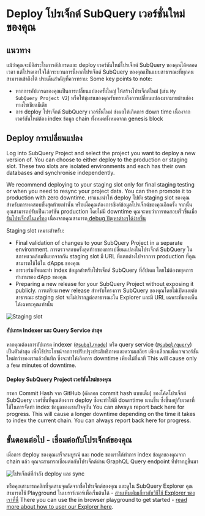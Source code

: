 # Deploy โปรเจ็กต์ SubQuery เวอร์ชั่นใหม่ของคุณ

## แนวทาง

แม้ว่าคุณจะมีอิสระในการอัปเกรดและ deploy เวอร์ชันใหม่โปรเจ็กต์ SubQuery ของคุณได้ตลอดเวลา แต่โปรดเอาใจใส่กระบวนการนี้หากโปรเจ็กต์ SubQuery ของคุณเป็นแบบสาธารณะที่ทุกคนสามารถเข้าถึงได้ ประเด็นสำคัญที่ควรทราบ: Some key points to note:
- หากการอัปเกรดของคุณเป็นการเปลี่ยนแปลงครั้งใหญ่ ให้สร้างโปรเจ็กต์ใหม่ (เช่น `My SubQuery Project V2`) หรือให้ชุมชนของคุณรับทราบถึงการเปลี่ยนแปลงมากมายผ่านช่องทางโซเชียลมีเดีย
- การ deploy โปรเจ็กต์ SubQuery เวอร์ชั่นใหม่ ส่งผลให้เกิดการ down time เนื่องจากเวอร์ชันใหม่ต้อง index ข้อมูล chain ทั้งหมดทั้งหมดจาก genesis block

## Deploy การเปลี่ยนแปลง

Log into SubQuery Project and select the project you want to deploy a new version of. You can choose to either deploy to the production or staging slot. These two slots are isolated environments and each has their own databases and synchronise independently.

We recommend deploying to your staging slot only for final staging testing or when you need to resync your project data. You can then promote it to production with zero downtime. เราแนะนำให้ deploy ไปยัง staging slot ของคุณสำหรับการทดสอบขั้นสุดท้ายเท่านั้น หรือเมื่อคุณต้องการซิงค์ข้อมูลโปรเจ็กต์ของคุณอีกครั้ง จากนั้นคุณสามารถปรับเป็นเวอร์ชัน production โดยไม่มี downtime คุณจะพบว่าการทดสอบเร็วขึ้นเมื่อ [รันโปรเจ็กต์ในเครื่อง](../run/run.md) เนื่องจากคุณสามารถ[ debug ปัญหาต่างๆได้ง่ายขึ้น](../tutorials_examples/debug-projects.md)

Staging slot เหมาะสำหรับ:
* Final validation of changes to your SubQuery Project in a separate environment. การตรวจสอบครั้งสุดท้ายของการเปลี่ยนแปลงในโปรเจ็กต์ SubQuery ในสภาพแวดล้อมที่แยกจากกัน staging slot มี URL ที่แตกต่างไปจากการ production ที่คุณสามารถใช้ได้ใน dApps ของคุณ
* การวอร์มอัพและทำ index ข้อมูลสำหรับโปรเจ็กต์ SubQuery ที่อัปเดต โดยไม่ต้องหยุดการทำงานของ dApp ของคุณ
* Preparing a new release for your SubQuery Project without exposing it publicly. การเตรียม new release สำหรับโครงการ SubQuery ของคุณโดยไม่เปิดเผยต่อสาธารณะ staging slot จะไม่ปรากฏต่อสาธารณะใน Explorer และมี URL เฉพาะที่มองเห็นได้เฉพาะคุณเท่านั้น

![Staging slot](/assets/img/staging_slot.png)

#### อัปเกรด Indexer และ Query Service ล่าสุด

หากคุณต้องการอัปเกรด indexer ([`@subql/node`](https://www.npmjs.com/package/@subql/node)) หรือ query service ([`@subql/query`](https://www.npmjs.com/package/@subql/query)) เป็นตัวล่าสุด เพื่อใช้ประโยชน์จากการปรับปรุงประสิทธิภาพและความเสถียร เพียงเลือกแพ็คเกจเวอร์ชันใหม่กว่าของเราแล้วบันทึก ซึ่งจะทำให้เกิดการ downtime เพียงไม่กี่นาที This will cause only a few minutes of downtime.

#### Deploy SubQuery Project เวอร์ชันใหม่ของคุณ

กรอก Commit Hash จาก GitHub (คัดลอก commit hash แบบเต็ม) ของโค้ดโปรเจ็กต์ SubQuery เวอร์ชั่นที่คุณต้องการ deploy ซึ่งจะทำให้มี downtime นานขึ้น ซึ่งขึ้นอยู่กับเวลาที่ใช้ในการจัดทำ index ข้อมูลของเชนปัจจุบัน You can always report back here for progress. This will cause a longer downtime depending on the time it takes to index the current chain. You can always report back here for progress.

## ขั้นตอนต่อไป - เชื่อมต่อกับโปรเจ็กต์ของคุณ
เมื่อการ deploy ของคุณเสร็จสมบูรณ์ และ node ของเราได้ทำการ index ข้อมูลของคุณจาก chain แล้ว คุณจะสามารถเชื่อมต่อกับโปรเจ็กต์ผ่าน GraphQL Query endpoint ที่ปรากฎขึ้นมา

![โปรเจ็กต์ที่กำลัง deploy และ sync](/assets/img/projects-deploy-sync.png)

หรือคุณสามารถคลิกที่จุดสามจุดถัดจากชื่อโปรเจ็กต์ของคุณ และดูใน SubQuery Explorer คุณสามารถใช้ Playground ในเบราว์เซอร์เพื่อเริ่มต้นได้ - [อ่านเพิ่มเติมเกี่ยวกับวิธีใช้ Explorer ของเราที่นี่](../query/query.md) There you can use the in browser playground to get started - [read more about how to user our Explorer here](../query/query.md).
